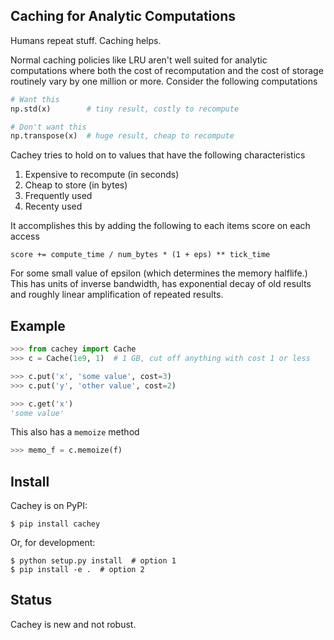 Caching for Analytic Computations
---------------------------------

Humans repeat stuff.  Caching helps.

Normal caching policies like LRU aren't well suited for analytic computations
where both the cost of recomputation and the cost of storage routinely vary by
one million or more.  Consider the following computations

```python
# Want this
np.std(x)        # tiny result, costly to recompute

# Don't want this
np.transpose(x)  # huge result, cheap to recompute
```

Cachey tries to hold on to values that have the following characteristics

1. Expensive to recompute (in seconds)
2. Cheap to store (in bytes)
3. Frequently used
4. Recenty used

It accomplishes this by adding the following to each items score on each access

    score += compute_time / num_bytes * (1 + eps) ** tick_time

For some small value of epsilon (which determines the memory halflife.) This
has units of inverse bandwidth, has exponential decay of old results and
roughly linear amplification of repeated results.

Example
-------

```python
>>> from cachey import Cache
>>> c = Cache(1e9, 1)  # 1 GB, cut off anything with cost 1 or less

>>> c.put('x', 'some value', cost=3)
>>> c.put('y', 'other value', cost=2)

>>> c.get('x')
'some value'
```

This also has a `memoize` method

```python
>>> memo_f = c.memoize(f)
```

Install
-------

Cachey is on PyPI:

``` shell
$ pip install cachey
```

Or, for development:

``` shell
$ python setup.py install  # option 1
$ pip install -e .  # option 2
```

Status
------

Cachey is new and not robust.

